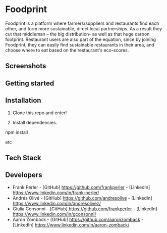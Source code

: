 # Foodprint

Foodprint is a platform where farmers/suppliers and restaurants find each other, and form more sustainable, direct local partnerships. 
As a result they cut that middleman – the big distribution- as well as that huge carbon footprint.
Restaurant users are also part of the equation, since by joining Foodprint, they can easily find sustainable restaurants in their area, and choose where to eat based on the restaurant's eco-scores.

## Screenshots

## Getting started

## Installation
1. Clone this repo and enter!

2. Install dependencies.

  npm install
  
 etc
 
 ## Tech Stack
 
 ## Developers
 * Frank Perler - [GitHub] https://github.com/frankperler - [LinkedIn] https://www.linkedin.com/in/frank-perler/
 * Andrés Olivé - [GitHub] https://github.com/andresolive - [LinkedIn] https://www.linkedin.com/in/andresolivez/
 * Giulia Consonni  - [GitHub] https://github.com/frankperler - [LinkedIn] https://www.linkedin.com/in/gconsonni/
 * Aaron Zomback - [GitHub] https://github.com/aaronzomback - [LinkedIn] https://www.linkedin.com/in/aaron-zomback/
